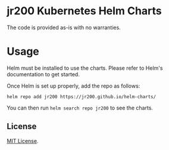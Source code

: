 # jr200 Kubernetes Helm Charts

The code is provided as-is with no warranties.

# Usage

Helm must be installed to use the charts. Please refer to Helm's documentation to get started.

Once Helm is set up properly, add the repo as follows:

```
helm repo add jr200 https://jr200.github.io/helm-charts/
```

You can then run `helm search repo jr200` to see the charts.

## License

[MIT License](https://github.com/jr200/helm-charts/blob/main/LICENSE).
